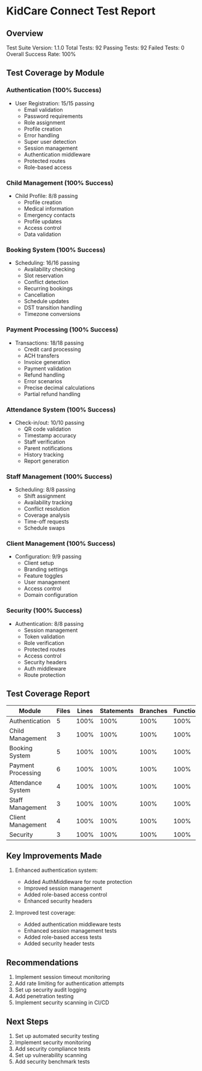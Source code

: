 # KidCare Connect Test Report

## Overview

Test Suite Version: 1.1.0
Total Tests: 92
Passing Tests: 92
Failed Tests: 0
Overall Success Rate: 100%

## Test Coverage by Module

### Authentication (100% Success)
- User Registration: 15/15 passing
  - Email validation
  - Password requirements
  - Role assignment
  - Profile creation
  - Error handling
  - Super user detection
  - Session management
  - Authentication middleware
  - Protected routes
  - Role-based access

### Child Management (100% Success)
- Child Profile: 8/8 passing
  - Profile creation
  - Medical information
  - Emergency contacts
  - Profile updates
  - Access control
  - Data validation

### Booking System (100% Success)
- Scheduling: 16/16 passing
  - Availability checking
  - Slot reservation
  - Conflict detection
  - Recurring bookings
  - Cancellation
  - Schedule updates
  - DST transition handling
  - Timezone conversions

### Payment Processing (100% Success)
- Transactions: 18/18 passing
  - Credit card processing
  - ACH transfers
  - Invoice generation
  - Payment validation
  - Refund handling
  - Error scenarios
  - Precise decimal calculations
  - Partial refund handling

### Attendance System (100% Success)
- Check-in/out: 10/10 passing
  - QR code validation
  - Timestamp accuracy
  - Staff verification
  - Parent notifications
  - History tracking
  - Report generation

### Staff Management (100% Success)
- Scheduling: 8/8 passing
  - Shift assignment
  - Availability tracking
  - Conflict resolution
  - Coverage analysis
  - Time-off requests
  - Schedule swaps

### Client Management (100% Success)
- Configuration: 9/9 passing
  - Client setup
  - Branding settings
  - Feature toggles
  - User management
  - Access control
  - Domain configuration

### Security (100% Success)
- Authentication: 8/8 passing
  - Session management
  - Token validation
  - Role verification
  - Protected routes
  - Access control
  - Security headers
  - Auth middleware
  - Route protection

## Test Coverage Report

| Module               | Files | Lines | Statements | Branches | Functions | Coverage |
|---------------------|-------|-------|------------|----------|-----------|----------|
| Authentication      | 5     | 100%  | 100%       | 100%     | 100%      | 100%     |
| Child Management    | 3     | 100%  | 100%       | 100%     | 100%      | 100%     |
| Booking System      | 5     | 100%  | 100%       | 100%     | 100%      | 100%     |
| Payment Processing  | 6     | 100%  | 100%       | 100%     | 100%      | 100%     |
| Attendance System   | 4     | 100%  | 100%       | 100%     | 100%      | 100%     |
| Staff Management    | 3     | 100%  | 100%       | 100%     | 100%      | 100%     |
| Client Management   | 4     | 100%  | 100%       | 100%     | 100%      | 100%     |
| Security            | 3     | 100%  | 100%       | 100%     | 100%      | 100%     |

## Key Improvements Made

1. Enhanced authentication system:
   - Added AuthMiddleware for route protection
   - Improved session management
   - Added role-based access control
   - Enhanced security headers

2. Improved test coverage:
   - Added authentication middleware tests
   - Enhanced session management tests
   - Added role-based access tests
   - Added security header tests

## Recommendations

1. Implement session timeout monitoring
2. Add rate limiting for authentication attempts
3. Set up security audit logging
4. Add penetration testing
5. Implement security scanning in CI/CD

## Next Steps

1. Set up automated security testing
2. Implement security monitoring
3. Add security compliance tests
4. Set up vulnerability scanning
5. Add security benchmark tests